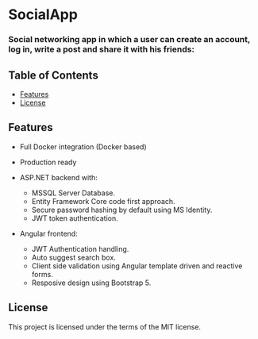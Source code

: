 # SocialApp

 ### Social networking app in which a user can create an account, log in, write a post and share it with his friends:


## Table of Contents 

- [Features](#Features)
- [License](#license)


## Features

* Full Docker integration (Docker based)
* Production ready 
* ASP.NET backend with: 

    * MSSQL Server Database.
    * Entity Framework Core code first approach.
    * Secure password hashing by default using MS Identity.
    * JWT token authentication.

* Angular frontend:

    * JWT Authentication handling.
    * Auto suggest search box.
    * Client side validation using Angular template driven and reactive forms.
    * Resposive design using Bootstrap 5.


## License
This project is licensed under the terms of the MIT license.






